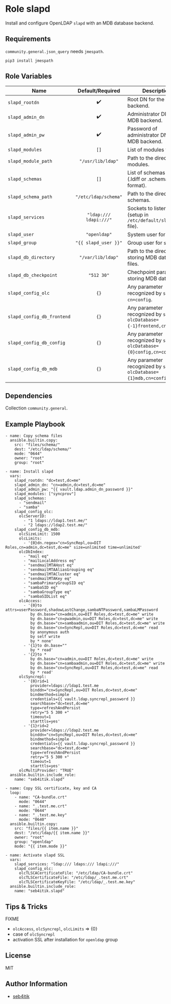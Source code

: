 Role slapd
==========

Install and configure OpenLDAP `slapd` with an MDB database backend.


Requirements
------------

`community.general.json_query` needs `jmespath`.

```
pip3 install jmespath
```


Role Variables
--------------

| Name                       | Default/Required       | Description                                                                  |
|----------------------------|:----------------------:|------------------------------------------------------------------------------|
| `slapd_rootdn`             | :heavy_check_mark:     | Root DN for the MDB backend.                                                 |
| `slapd_admin_dn`           | :heavy_check_mark:     | Administrator DN for the MDB backend.                                        |
| `slapd_admin_pw`           | :heavy_check_mark:     | Password of administrator DN for the MDB backend.                            |
| `slapd_modules`            | `[]`                   | List of modules to add.                                                      |
| `slapd_module_path`        | `"/usr/lib/ldap"`      | Path to the directory of modules.                                            |
| `slapd_schemas`            | `[]`                   | List of schemas to add (.ldiff or .schema format).                           |
| `slapd_schema_path`        | `"/etc/ldap/schema"`   | Path to the directory of schemas.                                            |
| `slapd_services`           | `"ldap:/// ldapi:///"` | Sockets to listen to (setup in `/etc/default/slapd` file).                   |
| `slapd_user`               | `"openldap"`           | System user for `slapd`.                                                     |
| `slapd_group`              | `"{{ slapd_user }}"`   | Group user for `slapd`.                                                      |
| `slapd_db_directory`       | `"/var/lib/ldap"`      | Path to the directory for storing MDB database files.                        |
| `slapd_db_checkpoint`      | `"512 30"`             | Chechpoint parameters storing MDB database.                                  |
| `slapd_config_olc`         | `{}`                   | Any parameter recognized by `slapd` in `cn=config`.                          |
| `slapd_config_db_frontend` | `{}`                   | Any parameter recognized by `slapd` in `olcDatabase={-1}frontend,cn=config`. |
| `slapd_config_db_config`   | `{}`                   | Any parameter recognized by `slapd` in `olcDatabase={0}config,cn=config`.    |
| `slapd_config_db_mdb`      | `{}`                   | Any parameter recognized by `slapd` in `olcDatabase={1}mdb,cn=config`.       |


Dependencies
------------

Collection `community.general`.


Example Playbook
----------------

```
- name: Copy schema files
  ansible.builtin.copy:
    src: "files/schema/"
    dest: "/etc/ldap/schema/"
    mode: "0644"
    owner: "root"
    group: "root"

- name: Install slapd
  vars:
    slapd_rootdn: "dc=test,dc=me"
    slapd_admin_dn: "cn=admin,dc=test,dc=me"
    slapd_admin_pw: "{{ vault.ldap.admin_dn_password }}"
    slapd_modules: ["syncprov"]
    slapd_schemas:
      - "sendmail"
      - "samba"
    slapd_config_olc:
      olcServerID:
        - "1 ldaps://ldap1.test.me/"
        - "2 ldaps://ldap2.test.me/"
    slapd_config_db_mdb:
      olcSizeLimit: 1500
      olcLimits:
        - '{0}dn.regex="cn=SyncRepl,ou=DIT Roles,cn=admin,dc=test,dc=me" size=unlimited time=unlimited'
      olcDbIndex:
        - "mail eq"
        - "mailLocalAddress eq"
        - "sendmailMTAHost eq"
        - "sendmailMTAAliasGrouping eq"
        - "sendmailMTACluster eq"
        - "sendmailMTAKey eq"
        - "sambaPrimaryGroupSID eq"
        - "sambaSID eq"
        - "sambaGroupType eq"
        - "sambaSIDList eq"
      olcAccess:
        - '{0}to attrs=userPassword,shadowLastChange,sambaNTPassword,sambaLMPassword
           by dn.base="cn=admin,ou=DIT Roles,dc=test,dc=me" write
           by dn.base="cn=pwadmin,ou=DIT Roles,dc=test,dc=me" write
           by dn.base="cn=sambaadmin,ou=DIT Roles,dc=test,dc=me" write
           by dn.base="cn=SyncRepl,ou=DIT Roles,dc=test,dc=me" read
           by anonymous auth
           by self write
           by * none'
        - '{1}to dn.base=""
           by * read'
        - '{2}to *
           by dn.base="cn=admin,ou=DIT Roles,dc=test,dc=me" write
           by dn.base="cn=sambaadmin,ou=DIT Roles,dc=test,dc=me" write
           by dn.base="cn=SyncRepl,ou=DIT Roles,dc=test,dc=me" read
           by * read'
      olcSyncrepl:
        - '{0}rid=1
           provider=ldaps://ldap1.test.me
           binddn="cn=SyncRepl,ou=DIT Roles,dc=test,dc=me"
           bindmethod=simple
           credentials={{ vault.ldap.syncrepl_password }}
           searchbase="dc=test,dc=me"
           type=refreshAndPersist
           retry="5 5 300 +"
           timeout=1
           starttls=yes'
        - '{1}rid=2
           provider=ldaps://ldap2.test.me
           binddn="cn=SyncRepl,ou=DIT Roles,dc=test,dc=me"
           bindmethod=simple
           credentials={{ vault.ldap.syncrepl_password }}
           searchbase="dc=test,dc=me"
           type=refreshAndPersist
           retry="5 5 300 +"
           timeout=1
           starttls=yes'
      olcMultiProvider: "TRUE"
  ansible.builtin.include_role:
    name: "seb4itik.slapd"

- name: Copy SSL certificate, key and CA
  loop:
    - name: "CA-bundle.crt"
      mode: "0644"
    - name: "_.test.me.crt"
      mode: "0644"
    - name: "_.test.me.key"
      mode: "0640"
  ansible.builtin.copy:
    src: "files/{{ item.name }}"
    dest: "/etc/ldap/{{ item.name }}"
    owner: "root"
    group: "openldap"
    mode: "{{ item.mode }}"

- name: Activate slapd SSL
  vars:
    slapd_services: "ldap:/// ldaps:/// ldapi:///"
    slapd_config_olc:
      olcTLSCACertificateFile: "/etc/ldap/CA-bundle.crt"
      olcTLSCertificateFile: "/etc/ldap/_.test.me.crt"
      olcTLSCertificateKeyFile: "/etc/ldap/_.test.me.key"
  ansible.builtin.include_role:
    name: "seb4itik.slapd"
```


Tips & Tricks
-------------

FIXME
- `olcAccess`, `olcSyncrepl`, `olcLimits` => {0}
- case of `olcSyncrepl`
- activation SSL after installation for `openldap` group


License
-------

MIT


Author Information
------------------

- [seb4itik](https://github.com/seb4itik)

